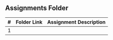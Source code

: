 ##  Assignments Folder

|   #   | Folder Link | Assignment Description |
| :---: | ----------- | ---------------------- |
|   1   |
